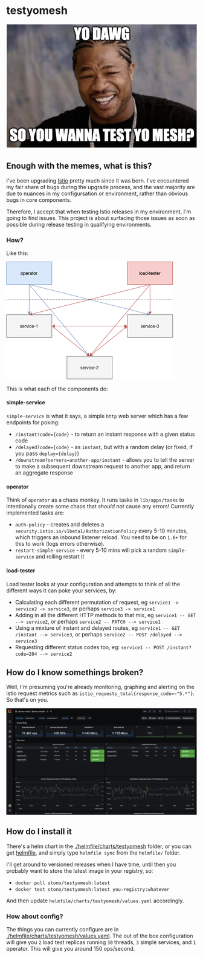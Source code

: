 # testyomesh
![dawg](yodawg.png)

## Enough with the memes, what is this?

I've been upgrading [Istio](https://github.com/istio/istio) pretty much since it was born.  I've encountered my fair share of bugs during the upgrade process, and the vast majority are due to nuances in my configursation or environment, rather than obvious bugs in core components.

Therefore, I accept that when testing Istio releases in my environment, I'm going to find issues.  This project is about surfacing those issues as soon as possible during release testing in qualifying environments.

### How?

Like this:

![architecture](architecture.png)

This is what each of the components do:

#### simple-service

`simple-service` is what it says, a simple `http` web server which has a few endpoints for poking:

 - `/instant?code={code}` - to return an instant response with a given status code
 - `/delayed?code={code}` - as `instant`, but with a random delay (or fixed, if you pass `deplay={delay}`)
 - `/downstream?servers=another-app/instant` - allows you to tell the server to make a subsequent downstream request to another app, and return an aggregate response

#### operator

Think of `operator` as a chaos monkey.  It runs tasks in `lib/apps/tasks` to intentionally create some chaos that _should not_ cause any errors!  Currently implemented tasks are:

 - `auth-policy` - creates and deletes a `security.istio.io/v1beta1/AuthorizationPolicy` every 5-10 minutes, which triggers an inbound listener reload.  You need to be on `1.6+` for this to work (logs errors otherwise).
 - `restart-simple-service` - every 5-10 mins will pick a random `simple-service` and rolling restart it

#### load-tester

Load tester looks at your configuration and attempts to think of all the different ways it can poke your services, by:

 - Calculating each different permutation of request, eg `service1 -> service2 -> service3`, or perhaps `service3 -> service1`
 - Adding in all the different HTTP methods to that mix, eg `service1 -- GET --> service2`, or perhaps `service2 -- PATCH --> service1`
 - Using a mixture of instant and delayed routes, eg `service1 -- GET /instant --> service3`, or perhaps `service2 -- POST /delayed --> service3`
 - Requesting different status codes too, eg: `service1 -- POST /instant?code=204 --> service2`

## How do I know somethings broken?

Well, I'm presuming you're already monitoring, graphing and alerting on the istio request metrics such as `istio_requests_total{response_code=~"5.*"}`.  So that's on you.

![metrics](metrics.png)

## How do I install it

There's a helm chart in the [./helmfile/charts/testyomesh](./helmfile/charts/testyomesh) folder, or you can get [helmfile](https://github.com/roboll/helmfile), and simply type `helmfile sync` from the `helmfile/` folder.

I'll get around to versioned releases when I have time, until then you probably want to store the latest image in your registry, so:

 - `docker pull stono/testyomesh:latest`
 - `docker test stono/testyomesh:latest you-registry:whatever`

 And then update `helmfile/charts/testyomesh/values.yaml` accordingly.

### How about config?

The things you can currently configure are in [./helmfile/charts/testyomesh/values.yaml](./helmfile/charts/testyomesh/values.yaml).  The out of the box configuration will give you `2` load test replicas running `30` threads, `3` simple services, and `1` operator.  This will give you around 150 ops/second.
